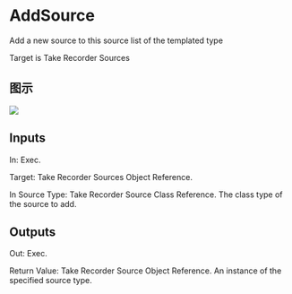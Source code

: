 # AddSource

Add a new source to this source list of the templated type

Target is Take Recorder Sources

## 图示

![]($-20221218-21100256.png)

## Inputs

In: Exec.

Target: Take Recorder Sources Object Reference.

In Source Type: Take Recorder Source Class Reference. The class type of the source to add.  

## Outputs

Out: Exec.

Return Value: Take Recorder Source Object Reference. An instance of the specified source type.

